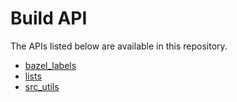 <!-- Generated with Stardoc, Do Not Edit! -->
# Build API

The APIs listed below are available in this repository.

  * [bazel_labels](/doc/bzllib/bazel_labels.md)
  * [lists](/doc/bzllib/lists.md)
  * [src_utils](/doc/bzllib/src_utils.md)

